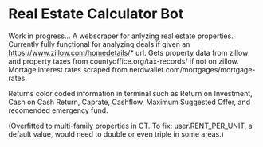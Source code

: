 # Real Estate Calculator Bot

Work in progress... A webscraper for anlyzing real estate properties. Currently fully functional for analyzing deals if given an https://www.zillow.com/homedetails/* url. Gets property data from zillow and property taxes from countyoffice.org/tax-records/ if not on zillow. Mortage interest rates scraped from nerdwallet.com/mortgages/mortgage-rates.

Returns color coded information in terminal such as Return on Investment, Cash on Cash Return, Caprate, Cashflow, Maximum Suggested Offer, and recomended emergency fund.

(Overfitted to multi-family properties in CT. To fix: user.RENT_PER_UNIT, a default value, would need to double or even triple in some areas.)
